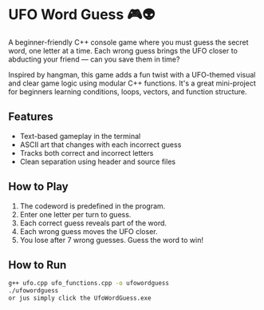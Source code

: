 # UFO Word Guess 🎮👽

A beginner-friendly C++ console game where you must guess the secret word, one letter at a time. Each wrong guess brings the UFO closer to abducting your friend — can you save them in time?

Inspired by hangman, this game adds a fun twist with a UFO-themed visual and clear game logic using modular C++ functions. It's a great mini-project for beginners learning conditions, loops, vectors, and function structure.

## Features

- Text-based gameplay in the terminal
- ASCII art that changes with each incorrect guess
- Tracks both correct and incorrect letters
- Clean separation using header and source files

## How to Play

1. The codeword is predefined in the program.
2. Enter one letter per turn to guess.
3. Each correct guess reveals part of the word.
4. Each wrong guess moves the UFO closer.
5. You lose after 7 wrong guesses. Guess the word to win!

## How to Run

```bash
g++ ufo.cpp ufo_functions.cpp -o ufowordguess
./ufowordguess
or jus simply click the UfoWordGuess.exe

